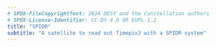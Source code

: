 ```yaml
---
# SPDX-FileCopyrightText: 2024 DESY and the Constellation authors
# SPDX-License-Identifier: CC-BY-4.0 OR EUPL-1.2
title: "SPIDR"
subtitle: "A satellite to read out Timepix3 with a SPIDR system"
---
```

